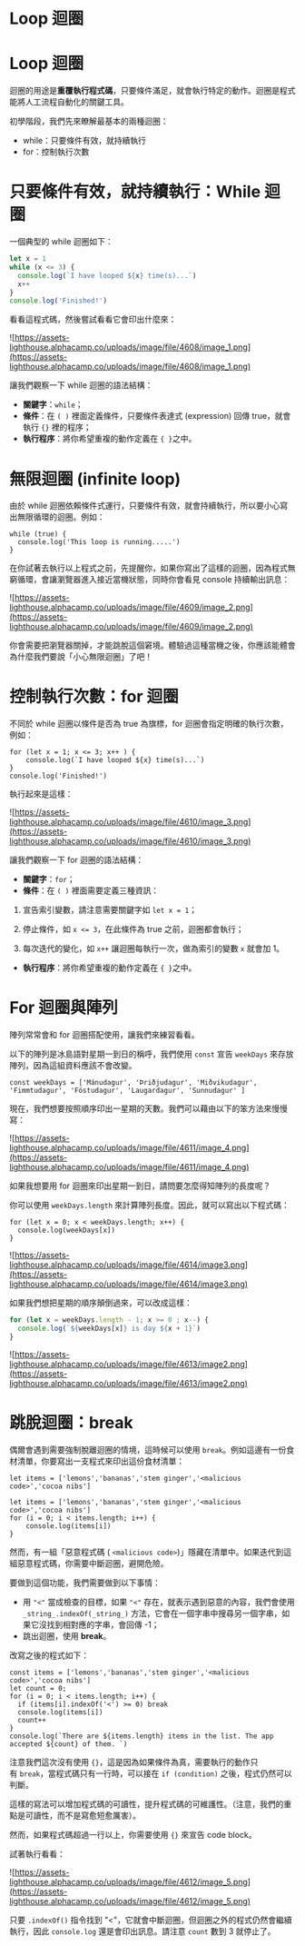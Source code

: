 # Loop 迴圈

# Loop 迴圈

迴圈的用途是**重覆執行程式碼**，只要條件滿足，就會執行特定的動作。迴圈是程式能將人工流程自動化的關鍵工具。

初學階段，我們先來瞭解最基本的兩種迴圈：

- while：只要條件有效，就持續執行
- for：控制執行次數

# 只要條件有效，就持續執行：While 迴圈

一個典型的 while 迴圈如下：

```jsx
let x = 1
while (x <= 3) {
  console.log(`I have looped ${x} time(s)...`)
  x++
}
console.log('Finished!')

```

看看這程式碼，然後嘗試看看它會印出什麼來：

![https://assets-lighthouse.alphacamp.co/uploads/image/file/4608/image_1.png](https://assets-lighthouse.alphacamp.co/uploads/image/file/4608/image_1.png)

讓我們觀察一下 while 迴圈的語法結構：

- **關鍵字**：`while`；
- **條件**：在 `( )` 裡面定義條件，只要條件表達式 (expression) 回傳 true，就會執行 `{}` 裡的程序；
- **執行程序**：將你希望重複的動作定義在 `{ }`之中。

# **無限迴圈 (infinite loop)**

由於 while 迴圈依賴條件式運行，只要條件有效，就會持續執行，所以要小心寫出無限循環的迴圈。例如：

```
while (true) {
  console.log('This loop is running.....')
}
```

在你試著去執行以上程式之前，先提醒你，如果你寫出了這樣的迴圈，因為程式無窮循環，會讓瀏覽器進入接近當機狀態，同時你會看見 console 持續輸出訊息：

![https://assets-lighthouse.alphacamp.co/uploads/image/file/4609/image_2.png](https://assets-lighthouse.alphacamp.co/uploads/image/file/4609/image_2.png)

你會需要把瀏覽器關掉，才能跳脫這個窘境。體驗過這種當機之後，你應該能體會為什麼我們要說「小心無限迴圈」了吧！

# 控制執行次數：for 迴圈

不同於 while 迴圈以條件是否為 true 為旗標，for 迴圈會指定明確的執行次數，例如：

```
for (let x = 1; x <= 3; x++ ) {
    console.log(`I have looped ${x} time(s)...`)
}
console.log('Finished!')
```

執行起來是這樣：

![https://assets-lighthouse.alphacamp.co/uploads/image/file/4610/image_3.png](https://assets-lighthouse.alphacamp.co/uploads/image/file/4610/image_3.png)

讓我們觀察一下 for 迴圈的語法結構：

- **關鍵字**：`for`；
- **條件**：在 `( )` 裡面需要定義三種資訊：

1. 宣告索引變數，請注意需要關鍵字如 `let x = 1`；

2. 停止條件，如 `x <= 3`，在此條件為 true 之前，迴圈都會執行；

3. 每次迭代的變化，如 `x++` 讓迴圈每執行一次，做為索引的變數 `x` 就會加 1。

- **執行程序**：將你希望重複的動作定義在 `{ }`之中。

# **For 迴圈與陣列**

陣列常常會和 for 迴圈搭配使用，讓我們來練習看看。

以下的陣列是冰島語對星期一到日的稱呼，我們使用 `const` 宣告 `weekDays` 來存放陣列，因為這組資料應該不會改變。

```
const weekDays = ['Mánudagur', 'Þriðjudagur', 'Miðvikudagur', 'Fimmtudagur', 'Föstudagur', 'Laugardagur', 'Sunnudagur' ]
```

現在，我們想要按照順序印出一星期的天數。我們可以藉由以下的笨方法來慢慢寫：

![https://assets-lighthouse.alphacamp.co/uploads/image/file/4611/image_4.png](https://assets-lighthouse.alphacamp.co/uploads/image/file/4611/image_4.png)

如果我想要用 for 迴圈來印出星期一到日，請問要怎麼得知陣列的長度呢？

你可以使用 `weekDays.length` 來計算陣列長度。因此，就可以寫出以下程式碼：

```
for (let x = 0; x < weekDays.length; x++) {
  console.log(weekDays[x])  
}
```

![https://assets-lighthouse.alphacamp.co/uploads/image/file/4614/image3.png](https://assets-lighthouse.alphacamp.co/uploads/image/file/4614/image3.png)

如果我們想把星期的順序顛倒過來，可以改成這樣：

```jsx
for (let x = weekDays.length - 1; x >= 0 ; x--) {
  console.log(`${weekDays[x]} is day ${x + 1}`)  
}
```

![https://assets-lighthouse.alphacamp.co/uploads/image/file/4613/image2.png](https://assets-lighthouse.alphacamp.co/uploads/image/file/4613/image2.png)

# 跳脫迴圈：break

偶爾會遇到需要強制脫離迴圈的情境，這時候可以使用 `break`。例如這邊有一份食材清單，你要寫出一支程式來印出這份食材清單：

```
let items = ['lemons','bananas','stem ginger','<malicious code>','cocoa nibs']

let items = ['lemons','bananas','stem ginger','<malicious code>','cocoa nibs']
for (i = 0; i < items.length; i++) {
    console.log(items[i])
}
```

然而，有一組「惡意程式碼 ( `<malicious code>`)」隱藏在清單中。如果迭代到這組惡意程式碼，你需要中斷迴圈，避開危險。

要做到這個功能，我們需要做到以下事情：

- 用 `"<"` 當成檢查的目標，如果 `"<"` 存在，就表示遇到惡意的內容，我們會使用`_string_.indexOf(_string_)` 方法，它會在一個字串中搜尋另一個字串，如果它沒找到相對應的字串，會回傳 -1；
- 跳出迴圈，使用 **break**。

改寫之後的程式如下：

```
const items = ['lemons','bananas','stem ginger','<malicious code>','cocoa nibs']
let count = 0;
for (i = 0; i < items.length; i++) {
  if (items[i].indexOf('<') >= 0) break
  console.log(items[i])
  count++  
}
console.log(`There are ${items.length} items in the list. The app accepted ${count} of them. `)
```

注意我們這次沒有使用 `{}`，這是因為如果條件為真，需要執行的動作只有 `break`，當程式碼只有一行時，可以接在 `if (condition)` 之後，程式仍然可以判斷。

這樣的寫法可以增加程式碼的可讀性，提升程式碼的可維護性。（注意，我們的重點是可讀性，而不是寫愈短愈厲害）。

然而，如果程式碼超過一行以上，你需要使用 `{}` 來宣告 code block。

試著執行看看：

![https://assets-lighthouse.alphacamp.co/uploads/image/file/4612/image_5.png](https://assets-lighthouse.alphacamp.co/uploads/image/file/4612/image_5.png)

只要 `.indexOf()` 指令找到 "<"，它就會中斷迴圈，但迴圈之外的程式仍然會繼續執行，因此 `console.log` 還是會印出訊息。請注意 `count` 數到 3 就停止了。